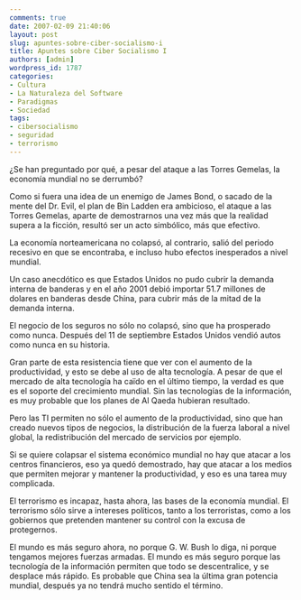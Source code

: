 ```yaml
---
comments: true
date: 2007-02-09 21:40:06
layout: post
slug: apuntes-sobre-ciber-socialismo-i
title: Apuntes sobre Ciber Socialismo I
authors: [admin]
wordpress_id: 1787
categories:
- Cultura
- La Naturaleza del Software
- Paradigmas
- Sociedad
tags:
- cibersocialismo
- seguridad
- terrorismo
---
```


¿Se han preguntado por qué, a pesar del ataque a las Torres Gemelas, la economía mundial no se derrumbó?

Como si fuera una idea de un enemigo de James Bond, o sacado de la mente del Dr. Evil, el plan de Bin Ladden era ambicioso, el ataque a las Torres Gemelas, aparte de demostrarnos una vez más que la realidad supera a la ficción, resultó ser un acto simbólico, más que efectivo.

La economía norteamericana no colapsó, al contrario, salió del periodo recesivo en que se encontraba, e incluso hubo efectos inesperados a nivel mundial.

Un caso anecdótico es que Estados Unidos no pudo cubrir la demanda interna de banderas y en el año 2001 debió importar 51.7 millones de dolares en banderas desde China, para cubrir más de la mitad de la demanda interna.

El negocio de los seguros no sólo no colapsó, sino que ha prosperado como nunca. Después del 11 de septiembre Estados Unidos vendió autos como nunca en su historia.

Gran parte de esta resistencia tiene que ver con el aumento de la productividad, y esto se debe al uso de alta tecnología. A pesar de que el mercado de alta tecnología ha caïdo en el último tiempo, la verdad es que es el soporte del crecimiento mundial. Sin las tecnologías de la información, es muy probable que los planes de Al Qaeda hubieran resultado.

Pero las TI permiten no sólo el aumento de la productividad, sino que han creado nuevos tipos de negocios, la distribución de la fuerza laboral a nivel global, la redistribución del mercado de servicios por ejemplo.

Si se quiere colapsar el sistema económico mundial no hay que atacar a los centros financieros, eso ya quedó demostrado, hay que atacar a los medios que permiten mejorar y mantener la productividad, y eso es una tarea muy complicada.

El terrorismo es incapaz, hasta ahora, las bases de la economía mundial. El terrorismo sólo sirve a intereses políticos, tanto a los terroristas, como a los gobiernos que pretenden mantener su control con la excusa de protegernos.

El mundo es más seguro ahora, no porque G. W. Bush lo diga, ni porque tengamos mejores fuerzas armadas. El mundo es más seguro porque las tecnología de la información permiten que todo se descentralice, y se desplace más rápido. Es probable que China sea la última gran potencia mundial, después ya no tendrá mucho sentido el término.
